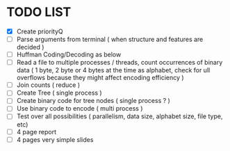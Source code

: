 # TODO LIST


- [X] Create priorityQ
- [ ] Parse arguments from terminal ( when structure and features are decided )
- [ ] Huffman Coding/Decoding as below
- [ ] Read a file to multiple processes / threads, count occurrences of binary data ( 1 byte, 2 byte or 4 bytes at the time as alphabet, check for ull overflows because they might affect encoding efficiency )
- [ ] Join counts ( reduce )
- [ ] Create Tree ( single process )
- [ ] Create binary code for tree nodes ( single process ? )
- [ ] Use binary code to encode ( multi process )
- [ ] Test over all possibilities ( parallelism, data size, alphabet size, file type, etc)
- [ ] 4 page report
- [ ] 4 pages very simple slides